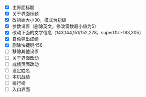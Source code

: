 - [x] 主界面标题
- [x] 关于界面标题
- [x] 改初始大小30，模式为初级
- [x] 参数设置（删除英文，修改雷数最小值为5）
- [x] 改动下面的文字信息（143,144,151/152,278，superGUI-183,305）
- [x] 自动弹出成绩
- [x] 删除快捷键456
- [ ] 移除其他设置
- [ ] 关于界面改动
- [ ] 成绩页面改动
- [ ] 设定姓名
- [ ] 本机战绩
- [ ] 排行榜
- [ ] 入口界面

